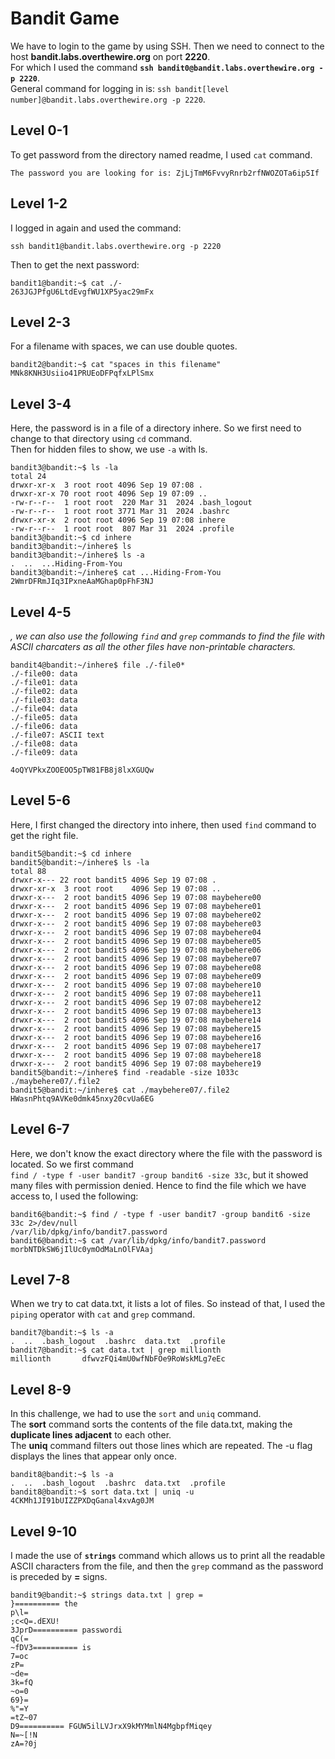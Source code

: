 # Bandit Game  
We have to login to the game by using SSH. Then we need to connect to the host **bandit.labs.overthewire.org** on port **2220**.  
For which I used the command **`ssh bandit0@bandit.labs.overthewire.org -p 2220`**.  
General command for logging in is: `ssh bandit[level number]@bandit.labs.overthewire.org -p 2220`.

## Level 0-1  
To get password from the directory named readme, I used `cat` command.  
```
The password you are looking for is: ZjLjTmM6FvvyRnrb2rfNWOZOTa6ip5If
```

## Level 1-2  
I logged in again and used the command:  
```
ssh bandit1@bandit.labs.overthewire.org -p 2220
```
Then to get the next password:  
```
bandit1@bandit:~$ cat ./-
263JGJPfgU6LtdEvgfWU1XP5yac29mFx
```

## Level 2-3  
For a filename with spaces, we can use double quotes.  
```
bandit2@bandit:~$ cat "spaces in this filename"
MNk8KNH3Usiio41PRUEoDFPqfxLPlSmx
```

## Level 3-4  
Here, the password is in a file of a directory inhere. So we first need to change to that directory using `cd` command.  
Then for hidden files to show, we use `-a` with ls.  
```
bandit3@bandit:~$ ls -la
total 24
drwxr-xr-x  3 root root 4096 Sep 19 07:08 .
drwxr-xr-x 70 root root 4096 Sep 19 07:09 ..
-rw-r--r--  1 root root  220 Mar 31  2024 .bash_logout
-rw-r--r--  1 root root 3771 Mar 31  2024 .bashrc
drwxr-xr-x  2 root root 4096 Sep 19 07:08 inhere
-rw-r--r--  1 root root  807 Mar 31  2024 .profile
bandit3@bandit:~$ cd inhere
bandit3@bandit:~/inhere$ ls
bandit3@bandit:~/inhere$ ls -a
.  ..  ...Hiding-From-You
bandit3@bandit:~/inhere$ cat ...Hiding-From-You
2WmrDFRmJIq3IPxneAaMGhap0pFhF3NJ
```

## Level 4-5  

_, we can also use the following `find` and `grep` commands to find the file with ASCII charcaters as all the other files have non-printable characters._
```
bandit4@bandit:~/inhere$ file ./-file0*
./-file00: data
./-file01: data
./-file02: data
./-file03: data
./-file04: data
./-file05: data
./-file06: data
./-file07: ASCII text
./-file08: data
./-file09: data
```
```cat cat ./-file07
4oQYVPkxZOOEOO5pTW81FB8j8lxXGUQw
```
## Level 5-6  
Here, I first changed the directory into inhere, then used `find` command to get the right file.  
```
bandit5@bandit:~$ cd inhere
bandit5@bandit:~/inhere$ ls -la
total 88
drwxr-x--- 22 root bandit5 4096 Sep 19 07:08 .
drwxr-xr-x  3 root root    4096 Sep 19 07:08 ..
drwxr-x---  2 root bandit5 4096 Sep 19 07:08 maybehere00
drwxr-x---  2 root bandit5 4096 Sep 19 07:08 maybehere01
drwxr-x---  2 root bandit5 4096 Sep 19 07:08 maybehere02
drwxr-x---  2 root bandit5 4096 Sep 19 07:08 maybehere03
drwxr-x---  2 root bandit5 4096 Sep 19 07:08 maybehere04
drwxr-x---  2 root bandit5 4096 Sep 19 07:08 maybehere05
drwxr-x---  2 root bandit5 4096 Sep 19 07:08 maybehere06
drwxr-x---  2 root bandit5 4096 Sep 19 07:08 maybehere07
drwxr-x---  2 root bandit5 4096 Sep 19 07:08 maybehere08
drwxr-x---  2 root bandit5 4096 Sep 19 07:08 maybehere09
drwxr-x---  2 root bandit5 4096 Sep 19 07:08 maybehere10
drwxr-x---  2 root bandit5 4096 Sep 19 07:08 maybehere11
drwxr-x---  2 root bandit5 4096 Sep 19 07:08 maybehere12
drwxr-x---  2 root bandit5 4096 Sep 19 07:08 maybehere13
drwxr-x---  2 root bandit5 4096 Sep 19 07:08 maybehere14
drwxr-x---  2 root bandit5 4096 Sep 19 07:08 maybehere15
drwxr-x---  2 root bandit5 4096 Sep 19 07:08 maybehere16
drwxr-x---  2 root bandit5 4096 Sep 19 07:08 maybehere17
drwxr-x---  2 root bandit5 4096 Sep 19 07:08 maybehere18
drwxr-x---  2 root bandit5 4096 Sep 19 07:08 maybehere19
bandit5@bandit:~/inhere$ find -readable -size 1033c
./maybehere07/.file2
bandit5@bandit:~/inhere$ cat ./maybehere07/.file2
HWasnPhtq9AVKe0dmk45nxy20cvUa6EG
```

## Level 6-7  
Here, we don't know the exact directory where the file with the password is located. So we first command   
`find / -type f -user bandit7 -group bandit6 -size 33c`, but it showed many files with permission denied. Hence to find the file which we have access to, I used the following:  
```
bandit6@bandit:~$ find / -type f -user bandit7 -group bandit6 -size 33c 2>/dev/null
/var/lib/dpkg/info/bandit7.password
bandit6@bandit:~$ cat /var/lib/dpkg/info/bandit7.password
morbNTDkSW6jIlUc0ymOdMaLnOlFVAaj
```

## Level 7-8  
When we try to cat data.txt, it lists a lot of files. So instead of that, I used the `piping` operator with `cat` and `grep` command.  
```
bandit7@bandit:~$ ls -a
.  ..  .bash_logout  .bashrc  data.txt  .profile
bandit7@bandit:~$ cat data.txt | grep millionth
millionth       dfwvzFQi4mU0wfNbFOe9RoWskMLg7eEc  
```

## Level 8-9  
In this challenge, we had to use the `sort` and `uniq` command.  
The **sort** command sorts the contents of the file data.txt, making the **duplicate lines adjacent** to each other.  
The **uniq** command filters out those lines which are repeated. The -u flag displays the lines that appear only once.  
```
bandit8@bandit:~$ ls -a
.  ..  .bash_logout  .bashrc  data.txt  .profile
bandit8@bandit:~$ sort data.txt | uniq -u
4CKMh1JI91bUIZZPXDqGanal4xvAg0JM
```

## Level 9-10  
I made the use of **`strings`** command which allows us to print all the readable ASCII characters from the file, and then the `grep` command as the password is preceded by **=** signs.  
```
bandit9@bandit:~$ strings data.txt | grep =
}========== the
p\l=
;c<Q=.dEXU!
3JprD========== passwordi
qC(=
~fDV3========== is
7=oc
zP=
~de=
3k=fQ
~o=0
69}=
%"=Y
=tZ~07
D9========== FGUW5ilLVJrxX9kMYMmlN4MgbpfMiqey
N=~[!N
zA=?0j
```




